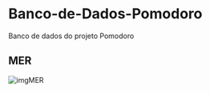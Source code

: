 # Banco-de-Dados-Pomodoro
Banco de dados do projeto Pomodoro


## MER
![imgMER](https://user-images.githubusercontent.com/86174349/232621544-a9b904e6-ef04-407a-a6a5-a8342f03824e.png)
